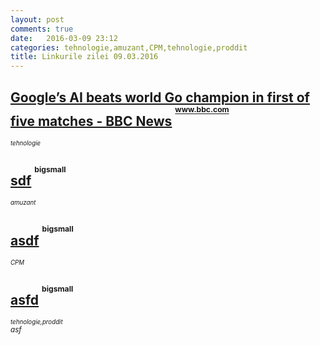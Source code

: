 ```yaml
---
layout: post
comments: true
date:   2016-03-09 23:12
categories: tehnologie,amuzant,CPM,tehnologie,proddit
title: Linkurile zilei 09.03.2016
---
```

## [Google’s AI beats world Go champion in first of five matches - BBC News](http://www.bbc.com/news/technology-35761246)      <sup><sup><sup>www.bbc.com</sup></sup></sup>  
_<sup><sup>tehnologie</sup></sup>_  


## [sdf](http://bigsmall:3000/)      <sup><sup><sup>bigsmall</sup></sup></sup>  
_<sup><sup>amuzant</sup></sup>_  


## [asdf](http://bigsmall:3000/)      <sup><sup><sup>bigsmall</sup></sup></sup>  
_<sup><sup>CPM</sup></sup>_  


## [asfd](http://bigsmall:3000/)      <sup><sup><sup>bigsmall</sup></sup></sup>  
_<sup><sup>tehnologie,proddit</sup></sup>_  
_<sup>asf</sup>_  


